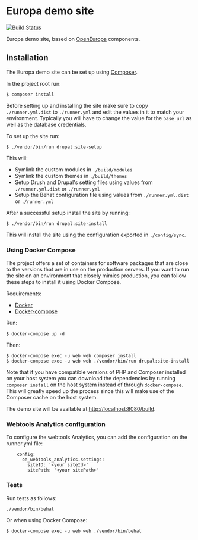 # Europa demo site

[![Build Status](https://drone.fpfis.eu/api/badges/ec-europa/europa-demo/status.svg?branch=master)](https://drone.fpfis.eu/ec-europa/europa-demo)

Europa demo site, based on [OpenEuropa][1] components.

## Installation

The Europa demo site can be set up using [Composer][2].

In the project root run:

```
$ composer install
```

Before setting up and installing the site make sure to copy `./runner.yml.dist` to `./runner.yml` and edit the values in
it to match your environment. Typically you will have to change the value for the `base_url` as well as the database
credentials.

To set up the site run:

```
$ ./vendor/bin/run drupal:site-setup
```

This will:

- Symlink the custom modules in `./build/modules`
- Symlink the custom themes in `./build/themes`
- Setup Drush and Drupal's setting files using values from `./runner.yml.dist` or `./runner.yml`
- Setup the Behat configuration file using values from `./runner.yml.dist` or `./runner.yml`

After a successful setup install the site by running:

```
$ ./vendor/bin/run drupal:site-install
```

This will install the site using the configuration exported in `./config/sync`.

### Using Docker Compose

The project offers a set of containers for software packages that are close to the versions that are in use on the
production servers. If you want to run the site on an environment that closely mimics production, you can follow these
steps to install it using Docker Compose.

Requirements:

- [Docker][3]
- [Docker-compose][4]

Run:

```
$ docker-compose up -d
```

Then:

```
$ docker-compose exec -u web web composer install
$ docker-compose exec -u web web ./vendor/bin/run drupal:site-install
```

Note that if you have compatible versions of PHP and Composer installed on your host system you can download the
dependencies by running `composer install` on the host system instead of through `docker-compose`. This will greatly speed
up the process since this will make use of the Composer cache on the host system.

The demo site will be available at [http://localhost:8080/build](http://localhost:8080/build).

### Webtools Analytics configuration

To configure the webtools Analytics, you can add the configuration on the runner.yml file:
```
    config:
      oe_webtools_analytics.settings:
        siteID: '<your siteId>'
        sitePath: '<your sitePath>'
```

### Tests

Run tests as follows:

```
./vendor/bin/behat
```

Or when using Docker Compose:

```
$ docker-compose exec -u web web ./vendor/bin/behat
```

[1]: https://github.com/openeuropa/openeuropa
[2]: https://getcomposer.org
[3]: https://www.docker.com/get-docker
[4]: https://docs.docker.com/compose
